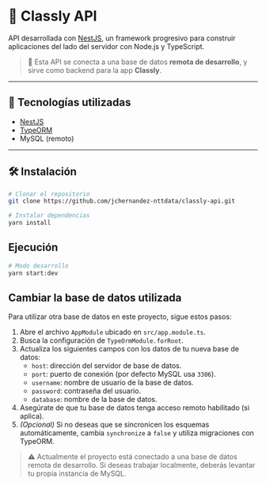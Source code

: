 # 📡 Classly API

API desarrollada con [NestJS](https://nestjs.com), un framework progresivo para construir aplicaciones del lado del servidor con Node.js y TypeScript.

> 🚧 Esta API se conecta a una base de datos **remota de desarrollo**, y sirve como backend para la app **Classly**.

---

## 🚀 Tecnologías utilizadas

- [NestJS](https://nestjs.com/)
- [TypeORM](https://typeorm.io/)
- MySQL (remoto)

---

## 🛠️ Instalación

```bash
# Clonar el repositorio
git clone https://github.com/jchernandez-nttdata/classly-api.git

# Instalar dependencias
yarn install
```

## Ejecución
```bash
# Modo desarrollo
yarn start:dev
```

## Cambiar la base de datos utilizada

Para utilizar otra base de datos en este proyecto, sigue estos pasos:

1. Abre el archivo `AppModule` ubicado en `src/app.module.ts`.
2. Busca la configuración de `TypeOrmModule.forRoot`.
3. Actualiza los siguientes campos con los datos de tu nueva base de datos:
   - `host`: dirección del servidor de base de datos.
   - `port`: puerto de conexión (por defecto MySQL usa `3306`).
   - `username`: nombre de usuario de la base de datos.
   - `password`: contraseña del usuario.
   - `database`: nombre de la base de datos.
4. Asegúrate de que tu base de datos tenga acceso remoto habilitado (si aplica).
5. *(Opcional)* Si no deseas que se sincronicen los esquemas automáticamente, cambia `synchronize` a `false` y utiliza migraciones con TypeORM.

> ⚠️ Actualmente el proyecto está conectado a una base de datos remota de desarrollo. Si deseas trabajar localmente, deberás levantar tu propia instancia de MySQL.
